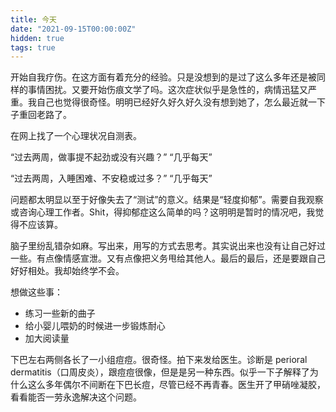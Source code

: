 ```yaml
---
title: 今天
date: "2021-09-15T00:00:00Z"
hidden: true
tags: true
---
```


开始自我疗伤。在这方面有着充分的经验。只是没想到的是过了这么多年还是被同样的事情困扰。又要开始伤痕文学了吗。这次症状似乎是急性的，病情迅猛又严重。我自己也觉得很奇怪。明明已经好久好久好久没有想到她了，怎么最近就一下子重回老路了。

在网上找了一个心理状况自测表。

“过去两周，做事提不起劲或没有兴趣？” “几乎每天”

“过去两周，入睡困难、不安稳或过多？” “几乎每天”

问题都太明显以至于好像失去了“测试”的意义。结果是“轻度抑郁”。需要自我观察或咨询心理工作者。Shit，得抑郁症这么简单的吗？这明明是暂时的情况吧，我觉得不应该算。

脑子里纷乱错杂如麻。写出来，用写的方式去思考。其实说出来也没有让自己好过一些。有点像情感宣泄。又有点像把义务甩给其他人。最后的最后，还是要跟自己好好相处。我却始终学不会。

想做这些事：

- 练习一些新的曲子
- 给小婴儿喂奶的时候进一步锻炼耐心
- 加大阅读量

下巴左右两侧各长了一小组痘痘。很奇怪。拍下来发给医生。诊断是 perioral dermatitis（口周皮炎），跟痘痘很像，但是是另一种东西。似乎一下子解释了为什么这么多年偶尔不间断在下巴长痘，尽管已经不再青春。医生开了甲硝唑凝胶，看看能否一劳永逸解决这个问题。